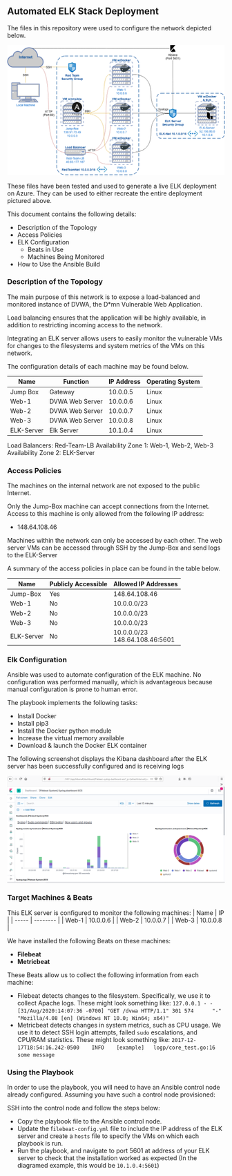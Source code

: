 ## Automated ELK Stack Deployment

The files in this repository were used to configure the network depicted below.

![Network Diagram](Images/network-diagram.png)



These files have been tested and used to generate a live ELK deployment on Azure. They can be used to either recreate the entire deployment pictured above. 

This document contains the following details:
- Description of the Topology
- Access Policies
- ELK Configuration
  - Beats in Use
  - Machines Being Monitored
- How to Use the Ansible Build


### Description of the Topology

The main purpose of this network is to expose a load-balanced and monitored instance of DVWA, the D*mn Vulnerable Web Application.

Load balancing ensures that the application will be highly available, in addition to restricting incoming access to the network.

Integrating an ELK server allows users to easily monitor the vulnerable VMs for changes to the filesystems and system metrics of the VMs on this network.

The configuration details of each machine may be found below.

| Name       | Function        | IP Address | Operating System |
| ---------- | --------------- | ---------- | ---------------- |
| Jump Box   | Gateway         | 10.0.0.5   | Linux            |
| Web-1      | DVWA Web Server | 10.0.0.6   | Linux            |
| Web-2      | DVWA Web Server | 10.0.0.7   | Linux            |
| Web-3      | DVWA Web Server | 10.0.0.8   | Linux            |
| ELK-Server | Elk Server      | 10.1.0.4   | Linux            |

Load Balancers: Red-Team-LB
	Availability Zone 1: Web-1, Web-2, Web-3
	Availability Zone 2: ELK-Server

### Access Policies

The machines on the internal network are not exposed to the public Internet. 

Only the Jump-Box machine can accept connections from the Internet. Access to this machine is only allowed from the following IP address:
- 148.64.108.46

Machines within the network can only be accessed by each other. The web server VMs can be accessed through SSH by the Jump-Box and send logs to the ELK-Server

A summary of the access policies in place can be found in the table below.

| Name       | Publicly Accessible | Allowed IP Addresses                |
| ---------- | ------------------- | ----------------------------------- |
| Jump-Box   | Yes                 | 148.64.108.46                       |
| Web-1      | No                  | 10.0.0.0/23                         |
| Web-2      | No                  | 10.0.0.0/23                         |
| Web-3      | No                  | 10.0.0.0/23                         |
| ELK-Server | No                  | 10.0.0.0/23<br />148.64.108.46:5601 |

### Elk Configuration

Ansible was used to automate configuration of the ELK machine. No configuration was performed manually, which is advantageous because manual configuration is prone to human error.

The playbook implements the following tasks:
- Install Docker
- Install pip3
- Install the Docker python module
- Increase the virtual memory available
- Download & launch the Docker ELK container

The following screenshot displays the Kibana dashboard after the ELK server has been successfully configured and is receiving logs


![Successful ELK Server Configuration](Images/ELK-server-receiving-logs.png)

### Target Machines & Beats
This ELK server is configured to monitor the following machines:
| Name  | IP       |
| ----- | -------- |
| Web-1 | 10.0.0.6 |
| Web-2 | 10.0.0.7 |
| Web-3 | 10.0.0.8 |

We have installed the following Beats on these machines:
- **Filebeat**
- **Metricbeat**

These Beats allow us to collect the following information from each machine:
- Filebeat detects changes to the filesystem. Specifically, we use it to collect Apache logs. These might look something like: `127.0.0.1 - - [31/Aug/2020:14:07:36 -0700] "GET	/dvwa HTTP/1.1" 301 574      "-" "Mozilla/4.08 [en]	(Windows NT 10.0; Win64; x64)"`
- Metricbeat detects changes in system metrics, such as CPU usage. We use it to detect SSH login attempts, failed `sudo` escalations, and CPU/RAM statistics. These might look something like: `2017-12-17T18:54:16.242-0500	INFO	[example]	logp/core_test.go:16	some message`

### Using the Playbook
In order to use the playbook, you will need to have an Ansible control node already configured. Assuming you have such a control node provisioned: 

SSH into the control node and follow the steps below:
- Copy the playbook file to the Ansible control node.
- Update the f`ilebeat-config.yml` file to include the IP address of the ELK server and create a `hosts` file to specify the VMs on which each playbook is run.
- Run the playbook, and navigate to port 5601 at address of your ELK server to check that the installation worked as expected (In the diagramed example, this would be `10.1.0.4:5601`)


